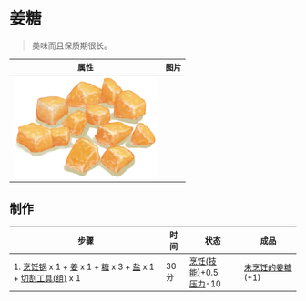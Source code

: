 # 姜糖  
> 美味而且保质期很长。  
  
  属性  |   图片   
 ----  |  ----:   
   |  ![](Sprite/CandiedGinger.png)   
  
## 制作  
步骤  |  时间  |  状态  |  成品  
----  |  ----  |  ----  |  ----  
1. [烹饪锅](CookingPot.md) x 1 + [姜](Ginger.md) x 1 + [糖](Sugar.md) x 3 + [盐](Salt.md) x 1 + [切割工具(组)](GpTag_Cutter.md) x 1  |  30分  |  [烹饪(技能)](Skill_Cooking.md)+0.5<br>[压力](Stress.md)-10  |  [未烹饪的姜糖](CandiedGingerUncooked.md)(+1)  
